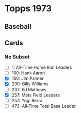 # Topps 1973 
## Baseball

## Cards

### No Subset
- [ ] 1: All-Time Home Run Leaders<br>
- [ ] 100: Hank Aaron<br>
- [x] 160: Jim Palmer<br>
- [x] 200: Billy Williams<br>
- [ ] 237: Ed Mathews<br>
- [x] 257: Mets Field Leaders<br>
- [ ] 257: Yogi Berra<br>
- [ ] 473: All-Time Total Base Leader<br>
